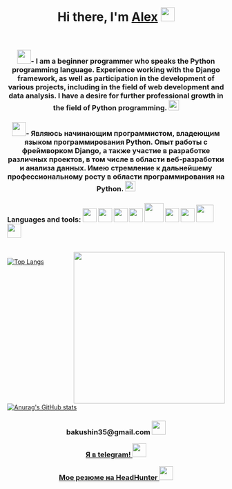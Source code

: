 <h1 align="center">Hi there, I'm <a href="https://daniilshat.ru/" target="_blank">Alex</a> 
<img src="https://github.com/blackcater/blackcater/raw/main/images/Hi.gif" height="32"/></h1>
<br>
<h3 align="center"><img src="https://cdn.icon-icons.com/icons2/230/PNG/256/UnitedStates_US_USA_840_Flag1_26093.png" height="32"/>- I am a beginner programmer who speaks the Python programming language. Experience working with the Django framework, as well as participation in the development of various projects, including in the field of web development and data analysis. I have a desire for further professional growth in the field of Python programming. <img src="https://cdn.icon-icons.com/icons2/1508/PNG/512/python_104451.png" height="24"/</h3>

<br>
<h3 align="center"><img src="https://cdn.icon-icons.com/icons2/1320/PNG/512/-russia_86889.png" height="32"/>- Являюсь начинающим программистом, владеющим языком программирования Python. Опыт работы с фреймворком Django, а также участие в разработке различных проектов, в том числе в области веб-разработки и анализа данных. Имею стремление к дальнейшему профессиональному росту в области программирования на Python. <img src="https://cdn.icon-icons.com/icons2/1508/PNG/512/python_104451.png" height="24"/</h3>

<h3>Languages and tools:  <img src="https://cdn.icon-icons.com/icons2/1508/PNG/512/python_104451.png" height="32">
  <img src="https://cdn.icon-icons.com/icons2/2415/PNG/512/postgresql_plain_wordmark_logo_icon_146390.png" height="32">
  <img src="https://cdn.icon-icons.com/icons2/46/PNG/128/linux_penguin_animal_9362.png" height="32">
  <img src="https://cdn.icon-icons.com/icons2/2790/PNG/512/json_filetype_icon_177531.png" height="32">
  <img src="https://cdn.icon-icons.com/icons2/2415/PNG/512/django_line_logo_icon_146560.png" height="44">
  <img src="https://cdn.icon-icons.com/icons2/2107/PNG/512/file_type_html_icon_130541.png" height="32">
  <img src="https://cdn.icon-icons.com/icons2/2107/PNG/512/file_type_css_icon_130661.png" height="32">
  <img src="https://cdn.icon-icons.com/icons2/2497/PNG/512/api_interface_icon_150308.png" height="40">
  <img src="https://cdn.icon-icons.com/icons2/2415/PNG/512/docker_plain_wordmark_logo_icon_146555.png" height="32"></h3>
<br>
<img src="https://github.com/abhisheknaiidu/abhisheknaiidu/raw/master/code.gif?raw=true" height="350" align="right">

[![Top Langs](https://github-readme-stats.vercel.app/api/top-langs/?username=AlexBakushin&layout=compact)](https://github.com/anuraghazra/github-readme-stats)

[![Anurag's GitHub stats](https://github-readme-stats.vercel.app/api?username=AlexBakushin)](https://github.com/anuraghazra/github-readme-stats)

<h3 align="center">bakushin35@gmail.com <img src="https://cdn.icon-icons.com/icons2/272/PNG/512/Gmail_29991.png" height="32"/</h3>

<a href="https://t.me/alex_bakushin ">Я в telegram! <img src="https://cdn.icon-icons.com/icons2/923/PNG/256/telegram_icon-icons.com_72055.png" height="32"></a>

<a href="https://krasnoufimsk.hh.ru/resume/aa0f015fff09c406000039ed1f714f6c676c49">Мое резюме на HeadHunter  <img src="https://hhcdn.ru/ichameleon/00181.png" height="32"></a>





